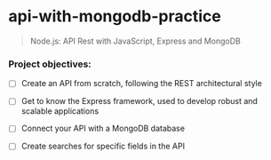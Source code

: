# api-with-mongodb-practice
> Node.js: API Rest with JavaScript, Express and MongoDB

### Project objectives:

- [ ] Create an API from scratch, following the REST architectural style
- [ ] Get to know the Express framework, used to develop robust and scalable applications
- [ ] Connect your API with a MongoDB database
- [ ] Create searches for specific fields in the API

